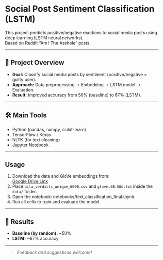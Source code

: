 # Social Post Sentiment Classification (LSTM)

This project predicts positive/negative reactions to social media posts using deep learning (LSTM neural networks).  
Based on Reddit “Am I The Asshole” posts.

---

## 🧐 Project Overview

- **Goal:** Classify social media posts by sentiment (positive/negative = guilty user).
- **Approach:** Data preprocessing → Embedding → LSTM model → Evaluation.
- **Result:** Improved accuracy from 50% (baseline) to 67% (LSTM).

---

## 🛠️ Main Tools

- Python (pandas, numpy, scikit-learn)
- TensorFlow / Keras
- NLTK (for text cleaning)
- Jupyter Notebook

---

## Usage

1. Download the data and GloVe embeddings from:  
[Google Drive Link](https://drive.google.com/drive/folders/1VmTGtCu21Gg8aPz-Uxff9Fqu2lvxIZ8p?usp=sharing)
2. Place `aita_verdicts_unique_6000.csv` and `glove.6B.50d.txt` inside the `data/` folder.
3. Open the notebook: notebooks/text_classification_final.ipynb
4. Run all cells to train and evaluate the model.

---

## 📝 Results

- **Baseline (by random):** ~50%
- **LSTM:** ~67% accuracy

---
> *Feedback and suggestions welcome!*

